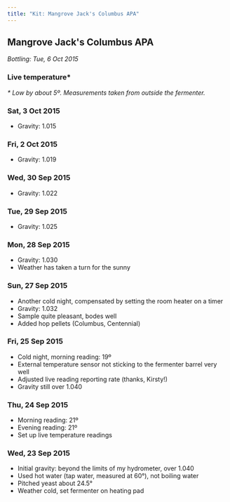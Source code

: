 ```yaml
---
title: "Kit: Mangrove Jack's Columbus APA"
---
```


## Mangrove Jack's Columbus APA

<div class="progress" data-start="23 Sept 2015" data-end="7 Oct 2015">
  <div class="fill"></div>
</div>

*Bottling: Tue, 6 Oct 2015*

### Live temperature\*

<div id="chart">
  <div id="time-axis"></div>
  <div id="rendering"></div>
</div>

_\* Low by about 5º. Measurements taken from outside the fermenter._

### Sat, 3 Oct 2015

* Gravity: 1.015

### Fri, 2 Oct 2015

* Gravity: 1.019

### Wed, 30 Sep 2015

* Gravity: 1.022

### Tue, 29 Sep 2015

* Gravity: 1.025

### Mon, 28 Sep 2015

* Gravity: 1.030
* Weather has taken a turn for the sunny

### Sun, 27 Sep 2015

* Another cold night, compensated by setting the room heater on a timer
* Gravity: 1.032
* Sample quite pleasant, bodes well
* Added hop pellets (Columbus, Centennial)

### Fri, 25 Sep 2015

* Cold night, morning reading: 19º
* External temperature sensor not sticking to the fermenter barrel very well
* Adjusted live reading reporting rate (thanks, Kirsty!)
* Gravity still over 1.040

### Thu, 24 Sep 2015

* Morning reading: 21º
* Evening reading: 21º
* Set up live temperature readings

### Wed, 23 Sep 2015

* Initial gravity: beyond the limits of my hydrometer, over 1.040
* Used hot water (tap water, measured at 60°), not boiling water
* Pitched yeast about 24.5°
* Weather cold, set fermenter on heating pad
